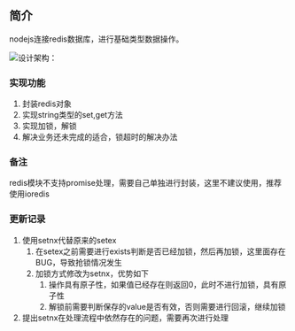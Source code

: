 ## 简介
nodejs连接redis数据库，进行基础类型数据操作。

![设计架构：](https://i.imgur.com/C0YNihT.png)

### 实现功能
1. 封装redis对象
2. 实现string类型的set,get方法
3. 实现加锁，解锁
4. 解决业务还未完成的适合，锁超时的解决办法

### 备注
redis模块不支持promise处理，需要自己单独进行封装，这里不建议使用，推荐使用ioredis

### 更新记录
1. 使用setnx代替原来的setex
    1. 在setex之前需要进行exists判断是否已经加锁，然后再加锁，这里面存在BUG，导致抢锁情况发生
    2. 加锁方式修改为setnx，优势如下
        1. 操作具有原子性，如果值已经存在则返回0，此时不进行加锁，具有原子性
        2. 解锁前需要判断保存的value是否有效，否则需要进行回滚，继续加锁
2. 提出setnx在处理流程中依然存在的问题，需要再次进行处理 